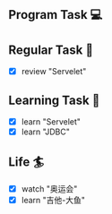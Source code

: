 

## Program Task  💻

## Regular Task  🤡
- [x] review "Servelet" 

## Learning Task 🎯
- [x] learn "Servelet"
- [x] learn "JDBC"

## Life 🏄
- [x] watch "奥运会"
- [x] learn "吉他-大鱼"